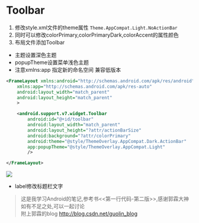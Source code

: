 # Toolbar

1. 修改style.xml文件的theme属性  `Theme.AppCompat.Light.NoActionBar`
2. 同时可以修改colorPrimary,colorPrimaryDark,colorAccent的属性颜色
3. 布局文件添加Toolbar

- 主题设置深色主题
- popupTheme设置菜单浅色主题
- 注意xmlns:app 指定新的命名空间  兼容低版本
```xml
<FrameLayout xmlns:android="http://schemas.android.com/apk/res/android"
    xmlns:app="http://schemas.android.com/apk/res-auto"
    android:layout_width="match_parent"
    android:layout_height="match_parent"
    >

    <android.support.v7.widget.Toolbar
        android:id="@+id/toolbar"
        android:layout_width="match_parent"
        android:layout_height="?attr/actionBarSize"
        android:background="?attr/colorPrimary"
        android:theme="@style/ThemeOverlay.AppCompat.Dark.ActionBar"
        app:popupTheme="@style/ThemeOverlay.AppCompat.Light"
        />

</FrameLayout>
```

![](http://oz2u8kxpt.bkt.clouddn.com/17-12-10/75184454.jpg)

- label修改标题栏文字
>这是我学习Android的笔记,参考书<<第一行代码-第二版>>,感谢郭霖大神  
如有不足之处,可以一起讨论    
附上郭霖的blog http://blog.csdn.net/guolin_blog
